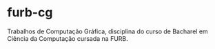 # furb-cg
Trabalhos de Computação Gráfica, disciplina do curso de Bacharel em Ciência da Computação cursada na FURB.

